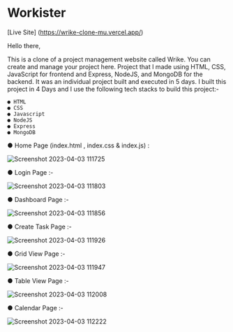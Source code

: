 # Workister

[Live Site]  (https://wrike-clone-mu.vercel.app/)  

Hello there,

This is a clone of a project management website called Wrike. You can create and manage your project here. Project that I made using HTML, CSS, JavaScript for frontend and Express, NodeJS, and MongoDB for the backend. It was an individual project built and executed in 5 days.
I built this project in 4 Days and I use the following tech stacks to build this project:-

    ● HTML
    ● CSS
    ● Javascript
    ● NodeJS
    ● Express
    ● MongoDB

● Home Page (index.html , index.css &  index.js) :


![Screenshot 2023-04-03 111725](https://user-images.githubusercontent.com/119413894/229425513-bad11444-4377-421d-bd8d-ce27512f2639.png)

    
    
    
● Login Page :-
    
    
![Screenshot 2023-04-03 111803](https://user-images.githubusercontent.com/119413894/229424722-fe3ae135-8fe5-4e99-921d-c021f3b116d0.png)




● Dashboard Page  :-

![Screenshot 2023-04-03 111856](https://user-images.githubusercontent.com/119413894/229424926-c8b46100-ae62-46fc-aade-9763f2ea2886.png)





● Create Task Page  :- 

![Screenshot 2023-04-03 111926](https://user-images.githubusercontent.com/119413894/229425025-e0cad280-96c0-402c-a91d-cec0f8258930.png)





● Grid View Page  :- 


![Screenshot 2023-04-03 111947](https://user-images.githubusercontent.com/119413894/229425231-0c313c26-e866-4b7a-bdb1-00af4081891f.png)


● Table View Page  :- 



![Screenshot 2023-04-03 112008](https://user-images.githubusercontent.com/119413894/229425282-fb541c00-845c-4941-bbd2-fe5b1fdea8b5.png)

● Calendar Page  :- 


![Screenshot 2023-04-03 112222](https://user-images.githubusercontent.com/119413894/229425330-d12a6dd9-a39e-44c0-8596-9b58af6936fd.png)

